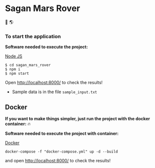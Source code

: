 # Sagan Mars Rover

:space_invader: :earth_americas:

### To start the application

**Software needed to execute the project:**

[Node JS](https://nodejs.org/)

```
$ cd sagan_mars_rover
$ npm i
$ npm start
```

Open [http://localhost:8000/](http://localhost:8000/) to check the results!

- Sample data is in the file `sample_input.txt`

## Docker

**If you want to make things simpler, just run the project with the docker container:** :fire:

**Software needed to execute the project with container:**

[Docker](https://docs.docker.com/desktop/)

`docker-compose -f "docker-compose.yml" up -d --build`

and open [http://localhost:8000/](http://localhost:8000/) to check the results!
